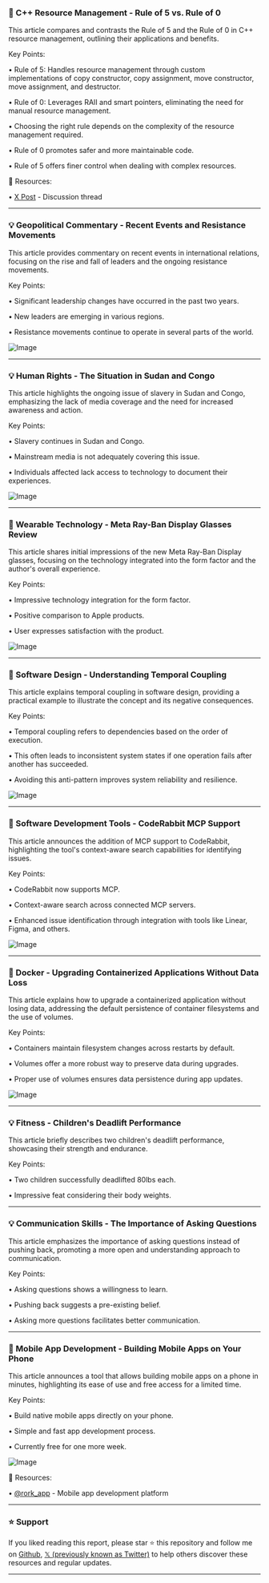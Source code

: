### 🤖 C++ Resource Management - Rule of 5 vs. Rule of 0

This article compares and contrasts the Rule of 5 and the Rule of 0 in C++ resource management, outlining their applications and benefits.

Key Points:

• Rule of 5:  Handles resource management through custom implementations of copy constructor, copy assignment, move constructor, move assignment, and destructor.


• Rule of 0: Leverages RAII and smart pointers, eliminating the need for manual resource management.


• Choosing the right rule depends on the complexity of the resource management required.


• Rule of 0 promotes safer and more maintainable code.


• Rule of 5 offers finer control when dealing with complex resources.


🔗 Resources:

• [X Post](https://x.com/i/communities/1783990533192651232) - Discussion thread


---
### 💡 Geopolitical Commentary - Recent Events and Resistance Movements

This article provides commentary on recent events in international relations, focusing on the rise and fall of leaders and the ongoing resistance movements.

Key Points:

• Significant leadership changes have occurred in the past two years.


• New leaders are emerging in various regions.


• Resistance movements continue to operate in several parts of the world.



![Image](https://pbs.twimg.com/ext_tw_video_thumb/1968377243702288384/pu/img/FtpmMNpK7AjMTiPD.jpg)

---
### 💡 Human Rights - The Situation in Sudan and Congo

This article highlights the ongoing issue of slavery in Sudan and Congo, emphasizing the lack of media coverage and the need for increased awareness and action.

Key Points:

• Slavery continues in Sudan and Congo.


• Mainstream media is not adequately covering this issue.


• Individuals affected lack access to technology to document their experiences.



![Image](https://pbs.twimg.com/ext_tw_video_thumb/1968046261535137792/pu/img/P5_hrWbw3ErqowiD.jpg)

---
### 🚀 Wearable Technology - Meta Ray-Ban Display Glasses Review

This article shares initial impressions of the new Meta Ray-Ban Display glasses, focusing on the technology integrated into the form factor and the author's overall experience.


Key Points:

• Impressive technology integration for the form factor.


• Positive comparison to Apple products.


• User expresses satisfaction with the product.


![Image](https://pbs.twimg.com/media/G1HtEkQXQAE2ekL?format=png&name=small)

---
### 🤖 Software Design - Understanding Temporal Coupling

This article explains temporal coupling in software design, providing a practical example to illustrate the concept and its negative consequences.

Key Points:

• Temporal coupling refers to dependencies based on the order of execution.


• This often leads to inconsistent system states if one operation fails after another has succeeded.


• Avoiding this anti-pattern improves system reliability and resilience.



![Image](https://pbs.twimg.com/media/G1HunFyWIAAofsR?format=jpg&name=small)

---
### 🚀 Software Development Tools - CodeRabbit MCP Support

This article announces the addition of MCP support to CodeRabbit, highlighting the tool's context-aware search capabilities for identifying issues.

Key Points:

• CodeRabbit now supports MCP.


• Context-aware search across connected MCP servers.


• Enhanced issue identification through integration with tools like Linear, Figma, and others.



![Image](https://pbs.twimg.com/media/G1HuSkGaIAA-iae?format=png&name=small)

---
### 🤖 Docker - Upgrading Containerized Applications Without Data Loss

This article explains how to upgrade a containerized application without losing data, addressing the default persistence of container filesystems and the use of volumes.

Key Points:

• Containers maintain filesystem changes across restarts by default.


• Volumes offer a more robust way to preserve data during upgrades.


• Proper use of volumes ensures data persistence during app updates.


![Image](https://pbs.twimg.com/media/G1Ho6aNWcAA02f2?format=jpg&name=small)

---
### 💡 Fitness - Children's Deadlift Performance

This article briefly describes two children's deadlift performance, showcasing their strength and endurance.

Key Points:


• Two children successfully deadlifted 80lbs each.


• Impressive feat considering their body weights.




---
### 💡 Communication Skills - The Importance of Asking Questions

This article emphasizes the importance of asking questions instead of pushing back, promoting a more open and understanding approach to communication.

Key Points:

• Asking questions shows a willingness to learn.


• Pushing back suggests a pre-existing belief.


• Asking more questions facilitates better communication.


---
### 🚀 Mobile App Development - Building Mobile Apps on Your Phone

This article announces a tool that allows building mobile apps on a phone in minutes, highlighting its ease of use and free access for a limited time.

Key Points:

• Build native mobile apps directly on your phone.


• Simple and fast app development process.


• Currently free for one more week.


![Image](https://pbs.twimg.com/ext_tw_video_thumb/1968291395082321920/pu/img/NCthFoS10DtkOiDB.jpg)

🔗 Resources:

• [@rork_app](https://x.com/rork_app) - Mobile app development platform


---

### ⭐️ Support

If you liked reading this report, please star ⭐️ this repository and follow me on [Github](https://github.com/Drix10), [𝕏 (previously known as Twitter)](https://x.com/DRIX_10_) to help others discover these resources and regular updates.

---